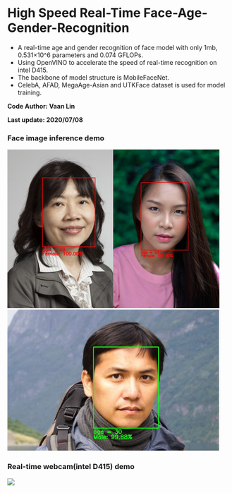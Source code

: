 # High Speed Real-Time Face-Age-Gender-Recognition
+ A real-time age and gender recognition of face model with only 1mb, 0.531×10^6 parameters and 0.074 GFLOPs.
+ Using OpenVINO to accelerate the speed of real-time recognition on intel D415.
+ The backbone of model structure is MobileFaceNet.
+ CelebA, AFAD, MegaAge-Asian and UTKFace dataset is used for model training.

**Code Author: Vaan Lin**

**Last update: 2020/07/08**
### Face image inference demo

​<img src="https://github.com/vaan2010/FaceAgeGenderRecognition/blob/master/Demo/Image/Results/1.jpg" height="360"/>
​<img src="https://github.com/vaan2010/FaceAgeGenderRecognition/blob/master/Demo/Image/Results/3.jpg" height="360"/>
​<img src="https://github.com/vaan2010/FaceAgeGenderRecognition/blob/master/Demo/Image/Results/2.jpg" height="320"/>

### Real-time webcam(intel D415) demo
​<img src="./RealTime/realtime_test.PNG" height="360"/>
